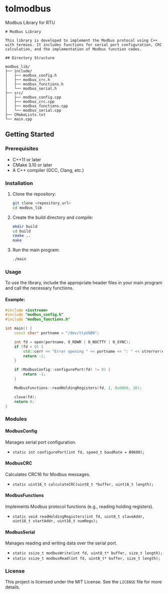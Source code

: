 # tolmodbus
Modbus Library for RTU 

```
# Modbus Library

This library is developed to implement the Modbus protocol using C++ with termios. It includes functions for serial port configuration, CRC calculation, and the implementation of Modbus function codes.

## Directory Structure
```

```
modbus_lib/
├── include/
│   ├── modbus_config.h
│   ├── modbus_crc.h
│   ├── modbus_functions.h
│   └── modbus_serial.h
├── src/
│   ├── modbus_config.cpp
│   ├── modbus_crc.cpp
│   ├── modbus_functions.cpp
│   └── modbus_serial.cpp
├── CMakeLists.txt
└── main.cpp
```

## Getting Started

### Prerequisites

- C++11 or later
- CMake 3.10 or later
- A C++ compiler (GCC, Clang, etc.)

### Installation

1. Clone the repository:
    ```sh
    git clone <repository_url>
    cd modbus_lib
    ```

2. Create the build directory and compile:
    ```sh
    mkdir build
    cd build
    cmake ..
    make
    ```

3. Run the main program:
    ```sh
    ./main
    ```

### Usage

To use the library, include the appropriate header files in your main program and call the necessary functions.

#### Example:

```cpp
#include <iostream>
#include "modbus_config.h"
#include "modbus_functions.h"

int main() {
    const char* portname = "/dev/ttyUSB0";

    int fd = open(portname, O_RDWR | O_NOCTTY | O_SYNC);
    if (fd < 0) {
        std::cerr << "Error opening " << portname << ": " << strerror(errno) << std::endl;
        return -1;
    }

    if (ModbusConfig::configurePort(fd) != 0) {
        return -1;
    }

    ModbusFunctions::readHoldingRegisters(fd, 1, 0x0000, 10);

    close(fd);
    return 0;
}
```

### Modules

#### ModbusConfig

Manages serial port configuration.

- `static int configurePort(int fd, speed_t baudRate = B9600);`

#### ModbusCRC

Calculates CRC16 for Modbus messages.

- `static uint16_t calculateCRC(uint8_t *buffer, uint16_t length);`

#### ModbusFunctions

Implements Modbus protocol functions (e.g., reading holding registers).

- `static void readHoldingRegisters(int fd, uint8_t slaveAddr, uint16_t startAddr, uint16_t numRegs);`

#### ModbusSerial

Manages reading and writing data over the serial port.

- `static ssize_t modbusWrite(int fd, uint8_t* buffer, size_t length);`
- `static ssize_t modbusRead(int fd, uint8_t* buffer, size_t length);`

### License

This project is licensed under the MIT License. See the `LICENSE` file for more details.
```


